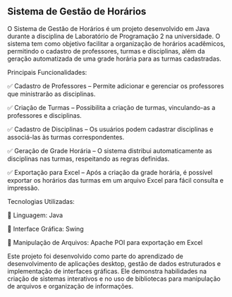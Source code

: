 ## Sistema de Gestão de Horários

O Sistema de Gestão de Horários é um projeto desenvolvido em Java durante a disciplina de Laboratório de Programação 2 na universidade. O sistema tem como objetivo facilitar a organização de horários acadêmicos, permitindo o cadastro de professores, turmas e disciplinas, além da geração automatizada de uma grade horária para as turmas cadastradas.


Principais Funcionalidades:

✅ Cadastro de Professores – Permite adicionar e gerenciar os professores que ministrarão as disciplinas.

✅ Criação de Turmas – Possibilita a criação de turmas, vinculando-as a professores e disciplinas.

✅ Cadastro de Disciplinas – Os usuários podem cadastrar disciplinas e associá-las às turmas correspondentes.

✅ Geração de Grade Horária – O sistema distribui automaticamente as disciplinas nas turmas, respeitando as regras definidas.

✅ Exportação para Excel – Após a criação da grade horária, é possível exportar os horários das turmas em um arquivo Excel para fácil consulta e impressão.


Tecnologias Utilizadas:

🔹 Linguagem: Java

🔹 Interface Gráfica: Swing

🔹 Manipulação de Arquivos: Apache POI para exportação em Excel


Este projeto foi desenvolvido como parte do aprendizado de desenvolvimento de aplicações desktop, gestão de dados estruturados e implementação de interfaces gráficas. Ele demonstra habilidades na criação de sistemas interativos e no uso de bibliotecas para manipulação de arquivos e organização de informações.
